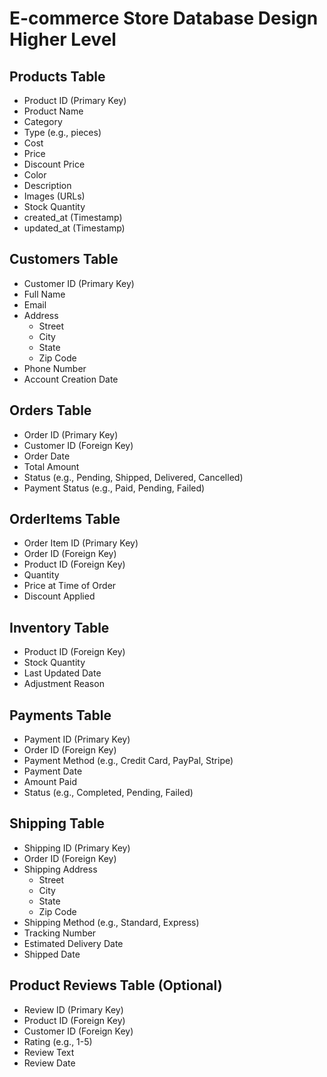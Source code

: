 # E-commerce Store Database Design Higher Level

## Products Table

- Product ID (Primary Key)
- Product Name
- Category
- Type (e.g., pieces)
- Cost
- Price
- Discount Price
- Color
- Description
- Images (URLs)
- Stock Quantity
- created_at (Timestamp)
- updated_at (Timestamp)

## Customers Table

- Customer ID (Primary Key)
- Full Name
- Email
- Address
  - Street
  - City
  - State
  - Zip Code
- Phone Number
- Account Creation Date

## Orders Table

- Order ID (Primary Key)
- Customer ID (Foreign Key)
- Order Date
- Total Amount
- Status (e.g., Pending, Shipped, Delivered, Cancelled)
- Payment Status (e.g., Paid, Pending, Failed)

## OrderItems Table

- Order Item ID (Primary Key)
- Order ID (Foreign Key)
- Product ID (Foreign Key)
- Quantity
- Price at Time of Order
- Discount Applied

## Inventory Table

- Product ID (Foreign Key)
- Stock Quantity
- Last Updated Date
- Adjustment Reason

## Payments Table

- Payment ID (Primary Key)
- Order ID (Foreign Key)
- Payment Method (e.g., Credit Card, PayPal, Stripe)
- Payment Date
- Amount Paid
- Status (e.g., Completed, Pending, Failed)

## Shipping Table

- Shipping ID (Primary Key)
- Order ID (Foreign Key)
- Shipping Address
  - Street
  - City
  - State
  - Zip Code
- Shipping Method (e.g., Standard, Express)
- Tracking Number
- Estimated Delivery Date
- Shipped Date

## Product Reviews Table (Optional)

- Review ID (Primary Key)
- Product ID (Foreign Key)
- Customer ID (Foreign Key)
- Rating (e.g., 1-5)
- Review Text
- Review Date
